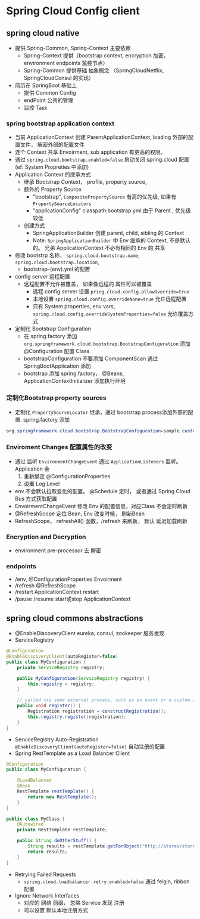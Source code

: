 # Spring Cloud Config client

## spring cloud native

- 提供 Spring-Common, Spring-Context 主要依赖
  - Spring-Context 提供（bootstrap context, encryption 加密，environment endpoints 监控节点）
  - Spring-Common 提供基础 抽象概念 （SpringCloudNetflix, SpringCloudConsul 的实现）
- 简历在 SpringBoot 基础上
  - 提供 Common Config
  - endPoint 公共的管理
  - 监控 Task

### spring bootstrap application context

- 当前 ApplicationContext 创建 ParentApplicationContext, loading 外部的配置文件， 解密外部的配置文件
- 连个 Context 共享 Envoirment, sub application 有更高的权限。
- 通过 ```spring.cloud.bootstrap.enabled=false``` 启动关闭 spring.cloud 配置(ef: System Propreties 中添加)
- Application Context 的继承方式
  - 继承 Bootstrap Context， profile, property source, 
  - 额外的 Property Source
    - "bootstrap", ```CompositePropertySource``` 有高的优先级, 如果有 ```PropertySourceLocators```
    - "applicationConfig" classpath:bootstrap.yml 由于 Parent , 优先级较低
  - 创建方式
    - SpringApplicationBuilder 创建 parent, child, sibling 的 Context
    - Note: ```SpringApplicationBuilder``` 中 Env 继承的 Context, 不是默认的。 兄弟 ApplicationContext 不必有相同的 Env 的 共享
- 修改 bootstrp 名称， ```spring.cloud.bootstrap.name```, ```spring.cloud.bootstrap.location```, 
  - bootstrap-(env).yml 的配置
- config server  远程配置
  - 远程配置不允许被覆盖， 如果像远程的 属性可以被覆盖
    - 远程 config server 设置 ```pring.cloud.config.allowOverride=true```
    - 本地设置 ```spring.cloud.config.overrideNone=true``` 允许远程配置
    - 只有 System properties, env vars,  ```spring.cloud.config.overrideSystemProperties=false``` 允许覆盖方式
- 定制化 Bootstrap Configuration
  - 在 spring.factory 添加 ```org.springframework.cloud.bootstrap.BootstrapConfiguration``` 添加 @Configuration 配置 Class
  - bootstrapConfiguration 不要添加 ComponentScan 通过 SpringBootApplication 添加
  - bootstrap 添加 spring.factory， @Beans, ApplicationContextInitializer 添加执行环境

### 定制化Bootstrap property sources

- 定制化 ```PropertySourceLocator``` 继承，通过 bootstrap process添加外部的配置. spring.factory 添加

```java
org.springframework.cloud.bootstrap.BootstrapConfiguration=sample.custom.CustomPropertySourceLocator
```

### Enviroment Changes 配置属性的改变

- 通过 监听 ```EnvironmentChangeEvent``` 通过 ```ApplicationListeners``` 监听。 Application 会
    1. 重新绑定 @ConfigurationProperties
    1. 设置 Log Level
- env 不会默认拉取变化的配置。 @Schedule 定时， 或者通过 Spring Cloud Bus 方式获取配置
- EnvoirmentChangeEvent 修改 Env 的配置信息，对应Class 不会定时刷新
- @RefreshScope 定位 Bean, Env 改变时候， 刷新Bean
- RefreshScope， refreshAll() 函数，/refresh 来刷新， 默认 延迟加载刷新

### Encryption and Decryption

- environment  pre-processor 去 解密

### endpoints

- /env, @ConfigurationProperties Envoirment
- /refresh @RefreshScope
- /restart ApplicationContext restart
- /pause /resume start或stop ApplicationContext

## spring cloud commons abstractions

- @EnableDiscoveryClient eureka, consul, zookeeper 服务发现
- ServiceRegistry

```java
@Configuration
@EnableDiscoveryClient(autoRegister=false)
public class MyConfiguration {
    private ServiceRegistry registry;

    public MyConfiguration(ServiceRegistry registry) {
        this.registry = registry;
    }

    // called via some external process, such as an event or a custom actuator endpoint
    public void register() {
        Registration registration = constructRegistration();
        this.registry.register(registration);
    }
}
```

- ServiceRegistry Auto-Registration ```@EnableDiscoveryClient(autoRegister=false)``` 自动注册的配置
- Spring RestTemplate as a Load Balancer Client

```java
@Configuration
public class MyConfiguration {

    @LoadBalanced
    @Bean
    RestTemplate restTemplate() {
        return new RestTemplate();
    }
}

public class MyClass {
    @Autowired
    private RestTemplate restTemplate;

    public String doOtherStuff() {
        String results = restTemplate.getForObject("http://stores/stores", String.class);
        return results;
    }
}
```

- Retrying Failed Requests
  - ```spring.cloud.loadbalancer.retry.enabled=false``` 通过 feigin, ribbon 配置
- Ignore Network Interfaces
  - 对应的 网络 前缀， 忽略 Service 发现 注册
  - 可以设置 默认本地注册方式